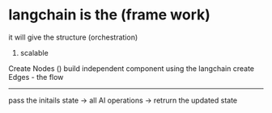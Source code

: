 # langchain is the (frame work)

it will give the structure (orchestration)
1. scalable


Create Nodes () build independent component using the langchain
create Edges - the flow 

---
pass the initails state -> all AI operations -> retrurn the updated state




